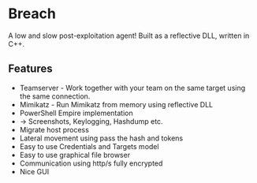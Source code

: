 # Breach
A low and slow post-exploitation agent! Built as a reflective DLL, written in C++. 


## Features
* Teamserver - Work together with your team on the same target using the same connection.
* Mimikatz   - Run Mimikatz from memory using reflective DLL
* PowerShell Empire implementation
* -> Screenshots, Keylogging, Hashdump etc.
* Migrate host process
* Lateral movement using pass the hash and tokens
* Easy to use Credentials and Targets model
* Easy to use graphical file browser
* Communication using http/s fully encrypted
* Nice GUI
